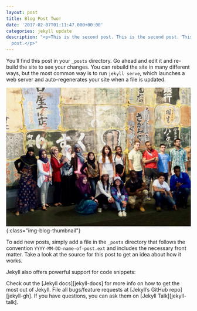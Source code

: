 ```yaml
---
layout: post
title: Blog Post Two!
date: '2017-02-07T01:11:47.000+00:00'
categories: jekyll update
description: "<p>This is the second post. This is the second post. This is the second
  post.</p>"
---
```


You’ll find this post in your `_posts` directory. Go ahead and edit it and re-build the site to see your changes. You can rebuild the site in many different ways, but the most common way is to run `jekyll serve`, which launches a web server and auto-regenerates your site when a file is updated.

![Group Photo](/assets/images/Enhanced/Group1.jpg){:class="img-blog-thumbnail"}


To add new posts, simply add a file in the `_posts` directory that follows the convention `YYYY-MM-DD-name-of-post.ext` and includes the necessary front matter. Take a look at the source for this post to get an idea about how it works.

Jekyll also offers powerful support for code snippets:


Check out the [Jekyll docs][jekyll-docs] for more info on how to get the most out of Jekyll. File all bugs/feature requests at [Jekyll’s GitHub repo][jekyll-gh]. If you have questions, you can ask them on [Jekyll Talk][jekyll-talk].
